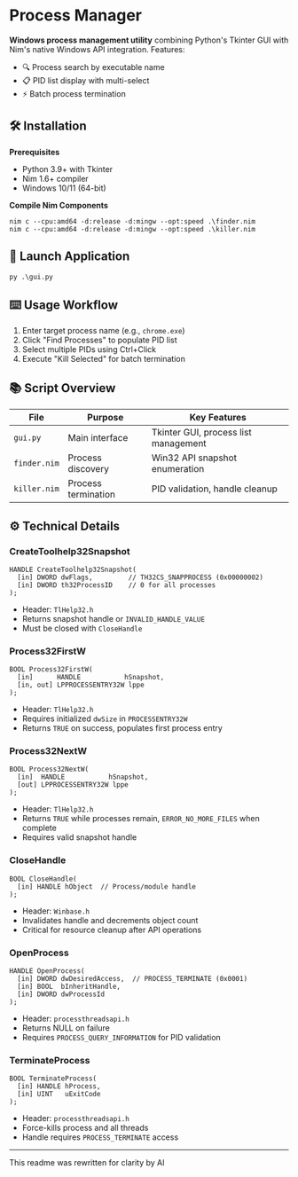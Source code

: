 # Process Manager  

**Windows process management utility** combining Python's Tkinter GUI with Nim's native Windows API integration. Features:  
- 🔍 Process search by executable name  
- 📋 PID list display with multi-select  
- ⚡ Batch process termination  

## 🛠️ Installation  
**Prerequisites**  
- Python 3.9+ with Tkinter  
- Nim 1.6+ compiler  
- Windows 10/11 (64-bit)  

**Compile Nim Components**  
```
nim c --cpu:amd64 -d:release -d:mingw --opt:speed .\finder.nim
nim c --cpu:amd64 -d:release -d:mingw --opt:speed .\killer.nim
```

## 🚀 Launch Application  
```
py .\gui.py
```

## ⌨️ Usage Workflow  
1. Enter target process name (e.g., `chrome.exe`)
2. Click "Find Processes" to populate PID list
3. Select multiple PIDs using Ctrl+Click
4. Execute "Kill Selected" for batch termination

## 📚 Script Overview  
| File | Purpose | Key Features |
|------|---------|--------------|
| `gui.py` | Main interface | Tkinter GUI, process list management |
| `finder.nim` | Process discovery | Win32 API snapshot enumeration |
| `killer.nim` | Process termination | PID validation, handle cleanup |

## ⚙️ Technical Details  

### CreateToolhelp32Snapshot
```
HANDLE CreateToolhelp32Snapshot(
  [in] DWORD dwFlags,         // TH32CS_SNAPPROCESS (0x00000002)
  [in] DWORD th32ProcessID    // 0 for all processes
);
```
- Header: `TlHelp32.h`
- Returns snapshot handle or `INVALID_HANDLE_VALUE`
- Must be closed with `CloseHandle`

### Process32FirstW
```
BOOL Process32FirstW(
  [in]      HANDLE           hSnapshot,
  [in, out] LPPROCESSENTRY32W lppe
);
```
- Header: `TlHelp32.h`
- Requires initialized `dwSize` in `PROCESSENTRY32W`
- Returns `TRUE` on success, populates first process entry

### Process32NextW 
```
BOOL Process32NextW(
  [in]  HANDLE           hSnapshot,
  [out] LPPROCESSENTRY32W lppe
);
```
- Header: `TlHelp32.h`
- Returns `TRUE` while processes remain, `ERROR_NO_MORE_FILES` when complete
- Requires valid snapshot handle

### CloseHandle
```
BOOL CloseHandle(
  [in] HANDLE hObject  // Process/module handle
);
```  
- Header: `Winbase.h`
- Invalidates handle and decrements object count
- Critical for resource cleanup after API operations

### OpenProcess
```
HANDLE OpenProcess(
  [in] DWORD dwDesiredAccess,  // PROCESS_TERMINATE (0x0001)
  [in] BOOL  bInheritHandle,
  [in] DWORD dwProcessId
);
```
- Header: `processthreadsapi.h`
- Returns NULL on failure
- Requires `PROCESS_QUERY_INFORMATION` for PID validation

### TerminateProcess
```
BOOL TerminateProcess(
  [in] HANDLE hProcess,
  [in] UINT   uExitCode
);
```
- Header: `processthreadsapi.h`
- Force-kills process and all threads
- Handle requires `PROCESS_TERMINATE` access

---

This readme was rewritten for clarity by AI
